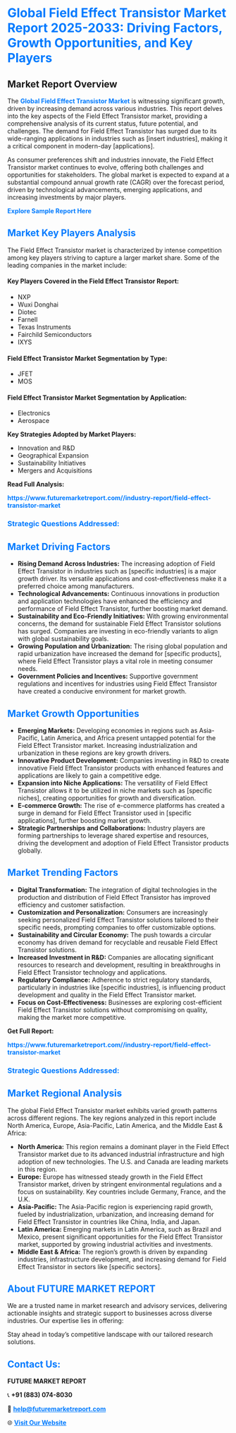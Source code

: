 <h1 style="color: #007BFF;">Global Field Effect Transistor Market Report 2025-2033: Driving Factors, Growth Opportunities, and Key Players</h1>

<section id="overview">
<h2>Market Report Overview</h2>
<p>The <a href="https://www.futuremarketreport.com//industry-report/field-effect-transistor-market" style="color: #007BFF; text-decoration: none;"><strong>Global Field Effect Transistor Market</strong></a> is witnessing significant growth, driven by increasing demand across various industries. This report delves into the key aspects of the Field Effect Transistor market, providing a comprehensive analysis of its current status, future potential, and challenges. The demand for Field Effect Transistor has surged due to its wide-ranging applications in industries such as [insert industries], making it a critical component in modern-day [applications].</p>
<p>As consumer preferences shift and industries innovate, the Field Effect Transistor market continues to evolve, offering both challenges and opportunities for stakeholders. The global market is expected to expand at a substantial compound annual growth rate (CAGR) over the forecast period, driven by technological advancements, emerging applications, and increasing investments by major players.</p>
</section>

<section id="overview">
<p><a href="https://www.futuremarketreport.com//request-sample/reportId=76242" style="color: #007BFF; text-decoration: none;"><strong>Explore Sample Report Here</strong></a></p>
</section>

<section id="key-players">
<h2 style="color: #007BFF;">Market Key Players Analysis</h2>
<p>The Field Effect Transistor market is characterized by intense competition among key players striving to capture a larger market share. Some of the leading companies in the market include:</p>
<h4>Key Players Covered in the Field Effect Transistor Report:</h4>
<ul><li>NXP</li><li>Wuxi Donghai</li><li>Diotec</li><li>Farnell</li><li>Texas Instruments</li><li>Fairchild Semiconductors</li><li>IXYS</li></ul>
<h4>Field Effect Transistor Market Segmentation by Type:</h4>
<ul><li>JFET</li><li>MOS</li></ul>

<h4>Field Effect Transistor Market Segmentation by Application:</h4>
<ul><li>Electronics</li><li>Aerospace</li></ul>
<p><strong>Key Strategies Adopted by Market Players:</strong></p>
<ul>
<li>Innovation and R&D</li>
<li>Geographical Expansion</li>
<li>Sustainability Initiatives</li>
<li>Mergers and Acquisitions</li>
</ul>
</section>

<section>
<p><strong>Read Full Analysis: </strong></p><a href="https://www.futuremarketreport.com//industry-report/field-effect-transistor-market" style="color: #007BFF; text-decoration: none;"><strong>https://www.futuremarketreport.com//industry-report/field-effect-transistor-market</strong></a>
<h3 style="color: #007BFF;">Strategic Questions Addressed:</h3>
</section>

<section id="driving-factors">
<h2 style="color: #007BFF;">Market Driving Factors</h2>
<ul>
<li><strong>Rising Demand Across Industries:</strong> The increasing adoption of Field Effect Transistor in industries such as [specific industries] is a major growth driver. Its versatile applications and cost-effectiveness make it a preferred choice among manufacturers.</li>
<li><strong>Technological Advancements:</strong> Continuous innovations in production and application technologies have enhanced the efficiency and performance of Field Effect Transistor, further boosting market demand.</li>
<li><strong>Sustainability and Eco-Friendly Initiatives:</strong> With growing environmental concerns, the demand for sustainable Field Effect Transistor solutions has surged. Companies are investing in eco-friendly variants to align with global sustainability goals.</li>
<li><strong>Growing Population and Urbanization:</strong> The rising global population and rapid urbanization have increased the demand for [specific products], where Field Effect Transistor plays a vital role in meeting consumer needs.</li>
<li><strong>Government Policies and Incentives:</strong> Supportive government regulations and incentives for industries using Field Effect Transistor have created a conducive environment for market growth.</li>
</ul>
</section>

<section id="growth-opportunities">
<h2 style="color: #007BFF;">Market Growth Opportunities</h2>
<ul>
<li><strong>Emerging Markets:</strong> Developing economies in regions such as Asia-Pacific, Latin America, and Africa present untapped potential for the Field Effect Transistor market. Increasing industrialization and urbanization in these regions are key growth drivers.</li>
<li><strong>Innovative Product Development:</strong> Companies investing in R&D to create innovative Field Effect Transistor products with enhanced features and applications are likely to gain a competitive edge.</li>
<li><strong>Expansion into Niche Applications:</strong> The versatility of Field Effect Transistor allows it to be utilized in niche markets such as [specific niches], creating opportunities for growth and diversification.</li>
<li><strong>E-commerce Growth:</strong> The rise of e-commerce platforms has created a surge in demand for Field Effect Transistor used in [specific applications], further boosting market growth.</li>
<li><strong>Strategic Partnerships and Collaborations:</strong> Industry players are forming partnerships to leverage shared expertise and resources, driving the development and adoption of Field Effect Transistor products globally.</li>
</ul>
</section>

<section id="trending-factors">
<h2 style="color: #007BFF;">Market Trending Factors</h2>
<ul>
<li><strong>Digital Transformation:</strong> The integration of digital technologies in the production and distribution of Field Effect Transistor has improved efficiency and customer satisfaction.</li>
<li><strong>Customization and Personalization:</strong> Consumers are increasingly seeking personalized Field Effect Transistor solutions tailored to their specific needs, prompting companies to offer customizable options.</li>
<li><strong>Sustainability and Circular Economy:</strong> The push towards a circular economy has driven demand for recyclable and reusable Field Effect Transistor solutions.</li>
<li><strong>Increased Investment in R&D:</strong> Companies are allocating significant resources to research and development, resulting in breakthroughs in Field Effect Transistor technology and applications.</li>
<li><strong>Regulatory Compliance:</strong> Adherence to strict regulatory standards, particularly in industries like [specific industries], is influencing product development and quality in the Field Effect Transistor market.</li>
<li><strong>Focus on Cost-Effectiveness:</strong> Businesses are exploring cost-efficient Field Effect Transistor solutions without compromising on quality, making the market more competitive.</li>
</ul>
</section>

<section>
<p><strong>Get Full Report: </strong></p><a href="https://www.futuremarketreport.com//industry-report/field-effect-transistor-market" style="color: #007BFF; text-decoration: none;"><strong>https://www.futuremarketreport.com//industry-report/field-effect-transistor-market</strong></a>
<h3 style="color: #007BFF;">Strategic Questions Addressed:</h3>
</section>


<section id="regional-analysis">
<h2 style="color: #007BFF;">Market Regional Analysis</h2>
<p>The global Field Effect Transistor market exhibits varied growth patterns across different regions. The key regions analyzed in this report include North America, Europe, Asia-Pacific, Latin America, and the Middle East & Africa:</p>
<ul>
<li><strong>North America:</strong> This region remains a dominant player in the Field Effect Transistor market due to its advanced industrial infrastructure and high adoption of new technologies. The U.S. and Canada are leading markets in this region.</li>
<li><strong>Europe:</strong> Europe has witnessed steady growth in the Field Effect Transistor market, driven by stringent environmental regulations and a focus on sustainability. Key countries include Germany, France, and the U.K.</li>
<li><strong>Asia-Pacific:</strong> The Asia-Pacific region is experiencing rapid growth, fueled by industrialization, urbanization, and increasing demand for Field Effect Transistor in countries like China, India, and Japan.</li>
<li><strong>Latin America:</strong> Emerging markets in Latin America, such as Brazil and Mexico, present significant opportunities for the Field Effect Transistor market, supported by growing industrial activities and investments.</li>
<li><strong>Middle East & Africa:</strong> The region’s growth is driven by expanding industries, infrastructure development, and increasing demand for Field Effect Transistor in sectors like [specific sectors].</li>
</ul>
</section>

<footer>
<h2 style="color: #007BFF;">About FUTURE MARKET REPORT</h2>
<p>We are a trusted name in market research and advisory services, delivering actionable insights and strategic support to businesses across diverse industries. Our expertise lies in offering:</p>

<p>Stay ahead in today’s competitive landscape with our tailored research solutions.</p>

<h2 style="color: #007BFF;">Contact Us:</h2>
<p><strong>FUTURE MARKET REPORT</strong></p>
<p>📞 <strong>+91 (883) 074-8030</strong></p>
<p>📧 <strong><a href="mailto:help@futuremarketreport.com" style="color: #007BFF;">help@futuremarketreport.com</a></strong></p>
<p>🌐 <strong><a href="https://www.futuremarketreport.com/" style="color: #007BFF;">Visit Our Website</a></strong></p>
</footer>